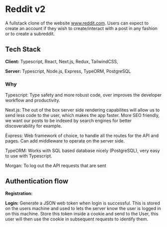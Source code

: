 
# Reddit v2
A fullstack clone of the website www.reddit.com. Users can expect to create an account if they wish to create/interact with a post in any fashion or to create a subreddit.


## Tech Stack

**Client:** Typescript, React, Next.js, Redux, TailwindCSS,

**Server:** Typescript, Node.js, Express, TypeORM, PostgreSQL

### Why 
Typescript: Type safety and more robust code, over improves the developer workflow and productivity.

Next.js: The out of the box server side rendering capabilites will allow us to send less code to the user, which makes the app faster. More SEO friendly, we want our posts to be indexed by search engines for better discoverability for example.

Express: Web framework of choice, to handle all the routes for the API and pages. Can add middleware to operate on the server side.

TypeORM: Works with SQL based database nicely (PostgreSQL), very easy to use with Typescript.

Morgan: To log out the API requests that are sent

## Authentication flow
**Registration:**



**Login:**
Generate a JSON web token when login is successful. This is stored on the users machine and used to lets the server know the user is logged in on this machine. Store this token inside a cookie and send to the User, this user will then use the cookie in subsequent requests to identify them.